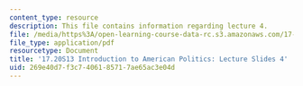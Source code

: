 ```yaml
---
content_type: resource
description: This file contains information regarding lecture 4.
file: /media/https%3A/open-learning-course-data-rc.s3.amazonaws.com/17-20-introduction-to-american-politics-spring-2013/269e40d7f3c7406185717ae65ac3e04d_MIT17_20S13_Lecture4.pdf
file_type: application/pdf
resourcetype: Document
title: '17.20S13 Introduction to American Politics: Lecture Slides 4'
uid: 269e40d7-f3c7-4061-8571-7ae65ac3e04d
---
```

